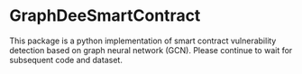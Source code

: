 # GraphDeeSmartContract

This package is a python implementation of smart contract vulnerability detection based on 
graph neural network (GCN). Please continue to wait for subsequent code and dataset.